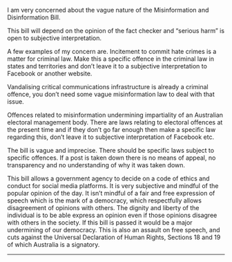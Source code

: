 I am very concerned about the vague nature of the Misinformation and Disinformation Bill.

This bill will depend on the opinion of the fact checker and “serious harm” is open to subjective
interpretation.

A few examples of my concern are. Incitement to commit hate crimes is a matter for criminal law.
Make this a specific offence in the criminal law in states and territories and don’t leave it to a
subjective interpretation to Facebook or another website.

Vandalising critical communications infrastructure is already a criminal offence, you don’t need some
vague misinformation law to deal with that issue.

Offences related to misinformation undermining impartiality of an Australian electoral management
body. There are laws relating to electoral offences at the present time and if they don’t go far
enough then make a specific law regarding this, don’t leave it to subjective interpretation of
Facebook etc.

The bill is vague and imprecise. There should be specific laws subject to specific offences. If a post is
taken down there is no means of appeal, no transparency and no understanding of why it was taken
down.

This bill allows a government agency to decide on a code of ethics and conduct for social media
platforms. It is very subjective and mindful of the popular opinion of the day. It isn’t mindful of a fair
and free expression of speech which is the mark of a democracy, which respectfully allows
disagreement of opinions with others. The dignity and liberty of the individual is to be able express
an opinion even if those opinions disagree with others in the society. If this bill is passed it would be
a major undermining of our democracy. This is also an assault on free speech, and cuts against the
Universal Declaration of Human Rights, Sections 18 and 19 of which Australia is a signatory.


-----

